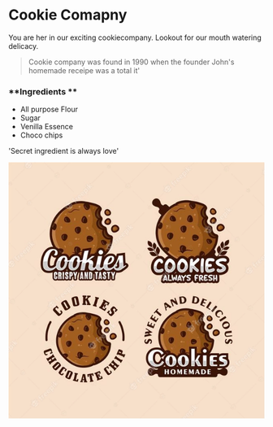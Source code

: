 # Cookie Comapny
You are her in our exciting cookiecompany. Lookout for our mouth watering delicacy.

> Cookie company was found in 1990 when the founder John's homemade receipe was a total it'

### **Ingredients **
- All purpose Flour
- Sugar
- Venilla Essence
- Choco chips


'Secret ingredient is always love'

![cookie](cookie.png)